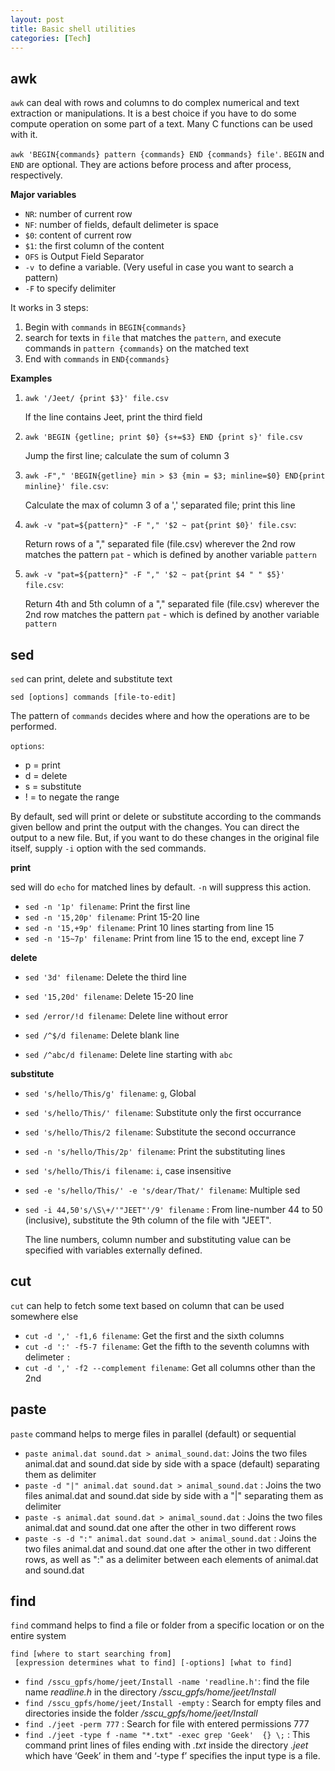 ```yaml
---
layout: post
title: Basic shell utilities
categories: [Tech] 
---
```


## awk

`awk` can deal with rows and columns to do complex numerical and text extraction or manipulations. It is a best choice if you have to do some compute operation on some part of a text. Many C functions can be used with it.

 `awk 'BEGIN{commands} pattern {commands} END {commands} file'`. `BEGIN` and `END` are optional. They are actions before process and after process, respectively.

**Major  variables**

- `NR`: number of current row
- `NF`: number of fields, default delimeter is space 
- `$0`: content of current row
- `$1`: the first column of the content 
- `OFS` is Output Field Separator
- `-v `to define a variable. (Very useful in case you want to search a pattern)
- `-F` to specify delimiter

It works in 3 steps:

1. Begin with `commands` in `BEGIN{commands}`
2. search for texts in `file`  that matches the `pattern`, and execute commands in `pattern {commands}` on the matched text
3. End with `commands` in `END{commands}`

**Examples**

1. `awk '/Jeet/ {print $3}' file.csv`

   If the line contains Jeet, print the third field

2. `awk 'BEGIN {getline; print $0} {s+=$3} END {print s}' file.csv`

   Jump the first line; calculate the sum of column 3

3. `awk -F"," 'BEGIN{getline} min > $3 {min = $3; minline=$0} END{print minline}' file.csv`: 

   Calculate the max of column 3 of a ',' separated file; print this line
   
4. `awk -v "pat=${pattern}" -F "," '$2 ~ pat{print $0}' file.csv`: 

   Return rows of a "," separated file (file.csv)  wherever the 2nd row matches the pattern `pat` - which is defined by another variable `pattern`

5. `awk -v "pat=${pattern}" -F "," '$2 ~ pat{print $4 " " $5}' file.csv`: 

   Return 4th and 5th column of a "," separated file (file.csv)  wherever the 2nd row matches the pattern `pat` - which is defined by another variable `pattern`



## sed

`sed` can print, delete and substitute text

`sed [options] commands [file-to-edit]`

The pattern of `commands` decides where and how the operations are to be performed.

`options`:

- p = print
- d = delete
- s = substitute
- ! = to negate the range

By default, sed will print or delete or substitute according to the commands given bellow and print the output with the changes. You can direct the output to a new file. But, if you want to do these changes in the original file itself, supply `-i` option with the sed commands.

**print**

sed will do `echo` for matched lines by default. `-n` will suppress this action.

- `sed -n '1p' filename`: Print the first line
- `sed -n '15,20p' filename`: Print 15-20 line
- `sed -n '15,+9p' filename`: Print 10 lines starting from line 15
- `sed -n '15~7p' filename`: Print from line 15 to the end, except line 7

**delete**

- `sed '3d' filename`: Delete the third line

- `sed '15,20d' filename`: Delete 15-20 line

- `sed /error/!d filename`: Delete line without error

- `sed /^$/d filename`: Delete blank line
- `sed /^abc/d filename`: Delete line starting with `abc`

**substitute**

- `sed 's/hello/This/g' filename`: `g`, Global

- `sed 's/hello/This/' filename`: Substitute only the first occurrance

- `sed 's/hello/This/2 filename`: Substitute the second occurrance

- `sed -n 's/hello/This/2p' filename`: Print the substituting lines

- `sed 's/hello/This/i filename`: `i`, case insensitive

- `sed -e 's/hello/This/' -e 's/dear/That/' filename`: Multiple sed

- `sed -i 44,50's/\S\+/'"JEET"'/9' filename` : From line-number 44 to 50 (inclusive), substitute the 9th column of the file with "JEET". 

  The line numbers, column number and substituting value can be specified with variables externally defined. 


## cut

`cut` can help to fetch some text based  on column that can be used somewhere else

- `cut -d ',' -f1,6 filename`: Get the first and the sixth columns
- `cut -d ':' -f5-7 filename`: Get the fifth to the seventh columns with delimeter `:`
- `cut -d ',' -f2 --complement filename`: Get all columns other than the 2nd

## paste

`paste` command helps to merge files in parallel (default) or sequential  

- `paste animal.dat sound.dat > animal_sound.dat`: Joins the two files animal.dat and sound.dat side by side with a space  (default) separating them as delimiter
- `paste -d "|" animal.dat sound.dat > animal_sound.dat` : Joins the two files animal.dat and sound.dat side by side with a "\|" separating them as delimiter
- `paste -s animal.dat sound.dat > animal_sound.dat` : Joins the two files animal.dat and sound.dat one after the other in two different rows
- `paste -s -d ":" animal.dat sound.dat > animal_sound.dat` : Joins the two files animal.dat and sound.dat one after the other in two different rows, as well as ":" as a delimiter between each elements of animal.dat and sound.dat

## find

`find` command helps to find a file or folder from a specific location or on the entire system

```
find [where to start searching from]
 [expression determines what to find] [-options] [what to find]
```

- `find /sscu_gpfs/home/jeet/Install -name 'readline.h'`: find the file name *readline.h* in the directory */sscu_gpfs/home/jeet/Install*
- `find /sscu_gpfs/home/jeet/Install -empty` : Search for empty files and directories inside the folder */sscu_gpfs/home/jeet/Install*
- `find ./jeet -perm 777` :  Search for file with entered permissions 777
- `find ./jeet -type f -name "*.txt" -exec grep 'Geek'  {} \;` : This command print lines of files ending with *.txt* inside the directory *.jeet* which have ‘Geek’ in them and ‘-type f’ specifies the input type is a file.